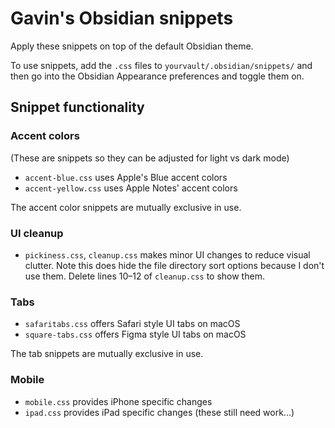 # Gavin's Obsidian snippets

Apply these snippets on top of the default Obsidian theme.

To use snippets, add the `.css` files to `yourvault/.obsidian/snippets/` and then go into the Obsidian Appearance preferences and toggle them on.

## Snippet functionality

### Accent colors

(These are snippets so they can be adjusted for light vs dark mode)

- `accent-blue.css` uses Apple's Blue accent colors
- `accent-yellow.css` uses Apple Notes' accent colors

The accent color snippets are mutually exclusive in use.

### UI cleanup

- `pickiness.css`, `cleanup.css` makes minor UI changes to reduce visual clutter. Note this does hide the file directory sort options because I don't use them. Delete lines 10–12 of `cleanup.css` to show them.

### Tabs

- `safaritabs.css` offers Safari style UI tabs on macOS
- `square-tabs.css` offers Figma style UI tabs on macOS

The tab snippets are mutually exclusive in use.

### Mobile

- `mobile.css` provides iPhone specific changes
- `ipad.css` provides iPad specific changes (these still need work...)
